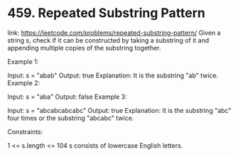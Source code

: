 # 459. Repeated Substring Pattern



link: https://leetcode.com/problems/repeated-substring-pattern/
Given a string s, check if it can be constructed by taking a substring of it and appending multiple copies of the substring together.

 

Example 1:

Input: s = "abab"
Output: true
Explanation: It is the substring "ab" twice.
Example 2:

Input: s = "aba"
Output: false
Example 3:

Input: s = "abcabcabcabc"
Output: true
Explanation: It is the substring "abc" four times or the substring "abcabc" twice.
 

Constraints:

1 <= s.length <= 104
s consists of lowercase English letters.